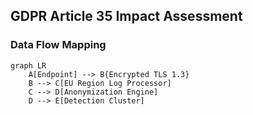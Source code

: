 ## GDPR Article 35 Impact Assessment

### Data Flow Mapping
```mermaid
graph LR
    A[Endpoint] --> B{Encrypted TLS 1.3}
    B --> C[EU Region Log Processor]
    C --> D[Anonymization Engine]
    D --> E[Detection Cluster]